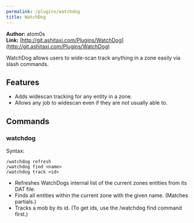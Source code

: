 ```yaml
---
permalink: /plugins/watchdog
title: WatchDog
---
```


**Author:** atom0s<br/>
**Link:** [http://git.ashitaxi.com/Plugins/WatchDog](http://git.ashitaxi.com/Plugins/WatchDog)

WatchDog allows users to wide-scan track anything in a zone easily via slash commands.

## Features

  * Adds widescan tracking for any entity in a zone.
  * Allows any job to widescan even if they are not usually able to.

## Commands

### watchdog
Syntax:
```
/watchdog refresh
/watchdog find <name>
/watchdog track <id>
```
  * Refreshes WatchDogs internal list of the current zones entities from its DAT file.
  * Finds all entities within the current zone with the given name. (Matches partials.)
  * Tracks a mob by its id. (To get ids, use the /watchdog find command first.)